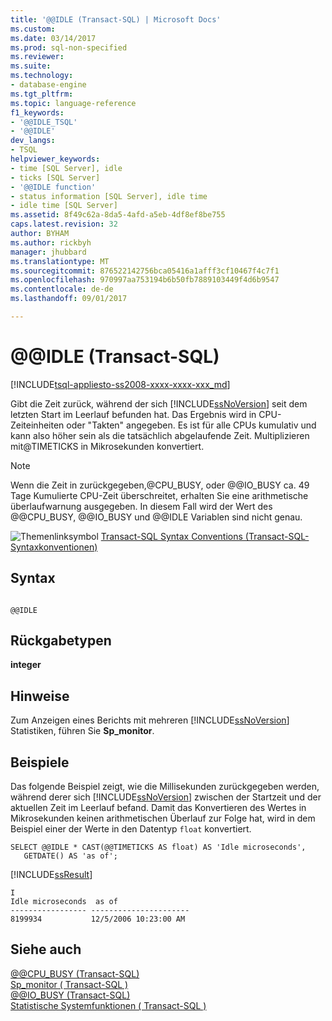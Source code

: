 ```yaml
---
title: '@@IDLE (Transact-SQL) | Microsoft Docs'
ms.custom: 
ms.date: 03/14/2017
ms.prod: sql-non-specified
ms.reviewer: 
ms.suite: 
ms.technology:
- database-engine
ms.tgt_pltfrm: 
ms.topic: language-reference
f1_keywords:
- '@@IDLE_TSQL'
- '@@IDLE'
dev_langs:
- TSQL
helpviewer_keywords:
- time [SQL Server], idle
- ticks [SQL Server]
- '@@IDLE function'
- status information [SQL Server], idle time
- idle time [SQL Server]
ms.assetid: 8f49c62a-8da5-4afd-a5eb-4df8ef8be755
caps.latest.revision: 32
author: BYHAM
ms.author: rickbyh
manager: jhubbard
ms.translationtype: MT
ms.sourcegitcommit: 876522142756bca05416a1afff3cf10467f4c7f1
ms.openlocfilehash: 970997aa753194b6b50fb7889103449f4d6b9547
ms.contentlocale: de-de
ms.lasthandoff: 09/01/2017

---
```

# <a name="idle-transact-sql"></a>@@IDLE (Transact-SQL)
[!INCLUDE[tsql-appliesto-ss2008-xxxx-xxxx-xxx_md](../../includes/tsql-appliesto-ss2008-xxxx-xxxx-xxx-md.md)]

  Gibt die Zeit zurück, während der sich [!INCLUDE[ssNoVersion](../../includes/ssnoversion-md.md)] seit dem letzten Start im Leerlauf befunden hat. Das Ergebnis wird in CPU-Zeiteinheiten oder "Takten" angegeben. Es ist für alle CPUs kumulativ und kann also höher sein als die tatsächlich abgelaufende Zeit. Multiplizieren mit@TIMETICKS in Mikrosekunden konvertiert.  
  
> [!NOTE]  
>  Wenn die Zeit in zurückgegeben,@CPU_BUSY, oder @@IO_BUSY ca. 49 Tage Kumulierte CPU-Zeit überschreitet, erhalten Sie eine arithmetische überlaufwarnung ausgegeben. In diesem Fall wird der Wert des @@CPU_BUSY, @@IO_BUSY und @@IDLE Variablen sind nicht genau.  
  
 ![Themenlinksymbol](../../database-engine/configure-windows/media/topic-link.gif "Topic link icon") [Transact-SQL Syntax Conventions (Transact-SQL-Syntaxkonventionen)](../../t-sql/language-elements/transact-sql-syntax-conventions-transact-sql.md)  
  
## <a name="syntax"></a>Syntax  
  
```  
  
@@IDLE  
```  
  
## <a name="return-types"></a>Rückgabetypen  
 **integer**  
  
## <a name="remarks"></a>Hinweise  
 Zum Anzeigen eines Berichts mit mehreren [!INCLUDE[ssNoVersion](../../includes/ssnoversion-md.md)] Statistiken, führen Sie **Sp_monitor**.  
  
## <a name="examples"></a>Beispiele  
 Das folgende Beispiel zeigt, wie die Millisekunden zurückgegeben werden, während derer sich [!INCLUDE[ssNoVersion](../../includes/ssnoversion-md.md)] zwischen der Startzeit und der aktuellen Zeit im Leerlauf befand. Damit das Konvertieren des Wertes in Mikrosekunden keinen arithmetischen Überlauf zur Folge hat, wird in dem Beispiel einer der Werte in den Datentyp `float` konvertiert.  
  
```  
SELECT @@IDLE * CAST(@@TIMETICKS AS float) AS 'Idle microseconds',  
   GETDATE() AS 'as of';  
```  
  
 [!INCLUDE[ssResult](../../includes/ssresult-md.md)]  
  
```  
I  
Idle microseconds  as of                   
----------------- ----------------------  
8199934           12/5/2006 10:23:00 AM   
```  
  
## <a name="see-also"></a>Siehe auch  
 [@@CPU_BUSY &#40;Transact-SQL&#41;](../../t-sql/functions/cpu-busy-transact-sql.md)   
 [Sp_monitor &#40; Transact-SQL &#41;](../../relational-databases/system-stored-procedures/sp-monitor-transact-sql.md)   
 [@@IO_BUSY &#40;Transact-SQL&#41;](../../t-sql/functions/io-busy-transact-sql.md)   
 [Statistische Systemfunktionen &#40; Transact-SQL &#41;](../../t-sql/functions/system-statistical-functions-transact-sql.md)  
  
  
